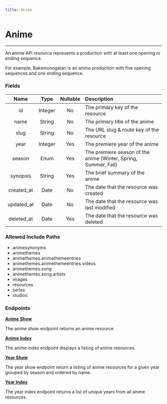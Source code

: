 ```yaml
---
title: Anime
---
```


# Anime

---

An anime API resource represents a production with at least one opening or ending sequence.

For example, Bakemonogatari is an anime production with five opening sequences and one ending sequence.

### Fields

|    Name    |  Type   | Nullable | Description                                                     |
| :--------: | :-----: | :------: | :-------------------------------------------------------------- |
| id         | Integer | No       | The primary key of the resource                                 |
| name       | String  | No       | The primary title of the anime                                  |
| slug       | String  | No       | The URL slug & route key of the resource                        |
| year       | Integer | Yes      | The premiere year of the anime                                  |
| season     | Enum    | Yes      | The premiere season of the anime {Winter, Spring, Summer, Fall} |
| synopsis   | String  | Yes      | The brief summary of the anime                                  |
| created_at | Date    | No       | The date that the resource was created                          |
| updated_at | Date    | No       | The date that the resource was last modified                    |
| deleted_at | Date    | Yes      | The date that the resource was deleted                          |

### Allowed Include Paths

* animesynonyms
* animethemes
* animethemes.animethemeentries
* animethemes.animethemeentries.videos
* animethemes.song
* animethemes.song.artists
* images
* resources
* series
* studios

### Endpoints

**[Anime Show](/anime/show/)**

The anime show endpoint returns an anime resource.

**[Anime Index](/anime/index/)**

The anime index endpoint displays a listing of anime resources.

**[Year Show](/year/show/)**

The year show endpoint return a listing of anime resources for a given year grouped by season and ordered by name.

**[Year Index](/year/index/)**

The year index endpoint returns a list of unique years from all anime resources.